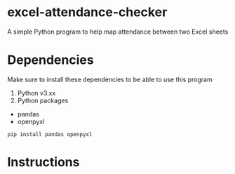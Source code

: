 # excel-attendance-checker
A simple Python program to help map attendance between two Excel sheets

# Dependencies
Make sure to install these dependencies to be able to use this program
1. Python v3.xx
2. Python packages
- pandas
- openpyxl
```
pip install pandas openpyxl
```

# Instructions
